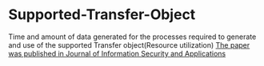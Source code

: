 # Supported-Transfer-Object
Time and amount of data generated for the processes required to generate and use of the supported Transfer object(Resource utilization)
[The paper was published in Journal of Information Security and Applications](https://www.sciencedirect.com/science/article/pii/S2214212622001557?via%3Dihub)
